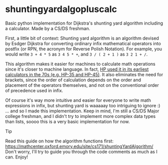 # shuntingyardalgopluscalc
Basic python implementation for Dijkstra's shunting yard algorithm including a calculator. Made by a CS/DS freshman.

First, a little bit of context:
Shunting yard algorithm is an algorithm devised by Esdger Dijkstra for converting ordinary infix mathematical operators into postfix (or RPN, the acronym for Reverse Polish Notation).
For example, you would write `3 + 4 * 5` as `3 4 5 * +`, and `3 / ( 2 + 1 )` as `3 2 1 + /`.

This algorithm makes it easier for machines to calculate math operations since it's closer to machine language. In fact, [HP used it in its earliest calculators in the 70s (e.g. HP-35 and HP-45)](https://en.wikipedia.org/wiki/Reverse_Polish_notation#Hewlett-Packard). It also eliminates the need for brackets, since the order of calculation depends on the order and placement of the operators themselves, and not on the conventional order of precedence used in infix.

Of course it's way more intuitive and easier for everyone to write math expressions in infix, but shunting yard is waaaaay too intriguing to ignore :) ... and so I made this implementation. Keep in mind, I'm still a CS/DS Major college freshman, and I didn't try to implement more complex data types than lists, soooo this is a very basic implementation for now.

> [!TIP]
> Read this guide on how the algorithm functions first: https://mathcenter.oxford.emory.edu/site/cs171/shuntingYardAlgorithm/
> Don't worry, I'll try to guide you through the code comments as much as I can. Enjoy!
